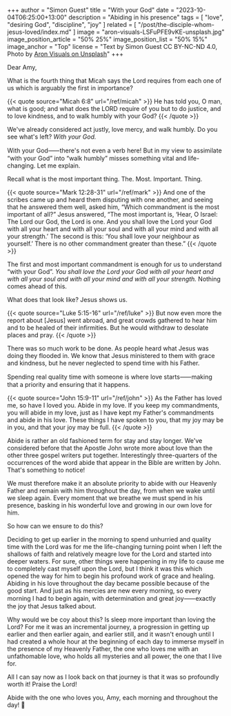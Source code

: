 +++
author = "Simon Guest"
title = "With your God"
date = "2023-10-04T06:25:00+13:00"
description = "Abiding in his presence"
tags = [ "love", "desiring God", "discipline", "joy" ]
related = [ "/post/the-disciple-whom-jesus-loved/index.md" ]
image = "aron-visuals-LSFuPFE9vKE-unsplash.jpg"
image_position_article = "50% 25%"
image_position_list = "50% 15%"
image_anchor = "Top"
license = "Text by Simon Guest CC BY-NC-ND 4.0, Photo by [Aron Visuals on Unsplash](https://unsplash.com/photos/LSFuPFE9vKE)"
+++

Dear Amy,

What is the fourth thing that Micah says the Lord requires from each one of us which is arguably the first in importance?

{{< quote source="Micah 6:8" url="/ref/micah" >}}
He has told you, O man, what is good; and what does the LORD require of you but to do justice, and to love kindness, and to walk humbly with your God?
{{< /quote >}}

We've already considered act justly, love mercy, and walk humbly. Do you see what's left? _With your God._

With your God⸺there's not even a verb here! But in my view to assimilate “with your God” into “walk humbly” misses something vital and life-changing. Let me explain.

Recall what is the most important thing. The. Most. Important. Thing.

{{< quote source="Mark 12:28-31" url="/ref/mark" >}}
And one of the scribes came up and heard them disputing with one another, and seeing that he answered them well, asked him, “Which commandment is the most important of all?” Jesus answered, “The most important is, ‘Hear, O Israel: The Lord our God, the Lord is one. And you shall love the Lord your God with all your heart and with all your soul and with all your mind and with all your strength.’ The second is this: ‘You shall love your neighbour as yourself.’ There is no other commandment greater than these.”
{{< /quote >}}

The first and most important commandment is enough for us to understand “with your God”. _You shall love the Lord your God with all your heart and with all your soul and with all your mind and with all your strength._ Nothing comes ahead of this.

What does that look like? Jesus shows us.

{{< quote source="Luke 5:15-16" url="/ref/luke" >}}
But now even more the report about [Jesus] went abroad, and great crowds gathered to hear him and to be healed of their infirmities. But he would withdraw to desolate places and pray.
{{< /quote >}}

There was so much work to be done. As people heard what Jesus was doing they flooded in. We know that Jesus ministered to them with grace and kindness, but he never neglected to spend time with his Father.

Spending real quality time with someone is where love starts⸺making that a priority and ensuring that it happens.

{{< quote source="John 15:9-11" url="/ref/john" >}}
As the Father has loved me, so have I loved you. Abide in my love. If you keep my commandments, you will abide in my love, just as I have kept my Father's commandments and abide in his love. These things I have spoken to you, that my joy may be in you, and that your joy may be full.
{{< /quote >}}

Abide is rather an old fashioned term for stay and stay longer. We've considered before that the Apostle John wrote more about love than the other three gospel writers put together. Interestingly three-quarters of the occurrences of the word abide that appear in the Bible are written by John. That's something to notice!

We must therefore make it an absolute priority to abide with our Heavenly Father and remain with him throughout the day, from when we wake until we sleep again. Every moment that we breathe we must spend in his presence, basking in his wonderful love and growing in our own love for him.

So how can we ensure to do this?

Deciding to get up earlier in the morning to spend unhurried and quality time with the Lord was for me the life-changing turning point when I left the shallows of faith and relatively meagre love for the Lord and started into deeper waters. For sure, other things were happening in my life to cause me to completely cast myself upon the Lord, but I think it was this which opened the way for him to begin his profound work of grace and healing. Abiding in his love throughout the day became possible because of the good start. And just as his mercies are new every morning, so every morning I had to begin again, with determination and great joy⸺exactly the joy that Jesus talked about.

Why would we be coy about this? Is sleep more important than loving the Lord? For me it was an incremental journey, a progression in getting up earlier and then earlier again, and earlier still, and it wasn't enough until I had created a whole hour at the beginning of each day to immerse myself in the presence of my Heavenly Father, the one who loves me with an unfathomable love, who holds all mysteries and all power, the one that I live for.

All I can say now as I look back on that journey is that it was so profoundly worth it! Praise the Lord!

Abide with the one who loves you, Amy, each morning and throughout the day! 🙏
